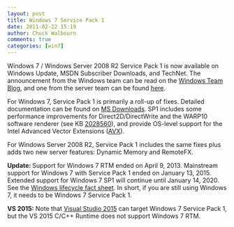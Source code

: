 ```yaml
---
layout: post
title: Windows 7 Service Pack 1
date: 2011-02-22 15:19
author: Chuck Walbourn
comments: true
categories: [win7]
---
```

Windows 7 / Windows Server 2008 R2 Service Pack 1 is now available on Windows Update, MSDN Subscriber Downloads, and TechNet. The announcement from the Windows team can be read on the <a href="http://windowsteamblog.com/windows/b/bloggingwindows/archive/2011/02/22/windows-7-sp1-now-available-for-everyone.aspx">Windows Team Blog</a>, and one from the server team can be found <a href="http://blogs.technet.com/b/windowsserver/archive/2011/02/09/windows-server-2008-r2-and-windows-7-sp1-releases-to-manufacturing-today.aspx">here</a>.
<!--more-->

<p>For Windows 7, Service Pack 1 is primarily a roll-up of fixes. Detailed documentation can be found on <a href="http://www.microsoft.com/downloads/en/details.aspx?FamilyID=61924cea-83fe-46e9-96d8-027ae59ddc11&displaylang=en">MS Downloads</a>. SP1 includes some performance improvements for Direct2D/DirectWrite and the WARP10 software renderer (see KB <a href="http://support.microsoft.com/kb/2028560">2028560</a>), and provide OS-level support for the Intel Advanced Vector Extensions (<a href="http://software.intel.com/en-us/avx/">AVX</a>).</p>
<p>For Windows Server 2008 R2, Service Pack 1 includes the same fixes plus adds two new server features: Dynamic Memory and RemoteFX.</p>
<p><strong>Update: </strong>Support for Windows 7 RTM ended on April 9, 2013. Mainstream support for Windows 7 with Service Pack 1 ended on January 13, 2015. Extended support for Windows 7 SP1 will continue until January 14, 2020. See the <a href="http://windows.microsoft.com/en-us/windows/lifecycle">Windows lifecycle fact sheet</a>. In short, if you are still using Windows 7, it needs to be Windows 7 Service Pack 1.</p>
<p><strong>VS 2015:</strong> Note that <a href="https://walbourn.github.io/visual-studio-2015-rtm/">Visual Studio 2015</a> can target Windows 7 Service Pack 1, but the VS 2015 C/C++ Runtime does not support Windows 7 RTM.</p>
